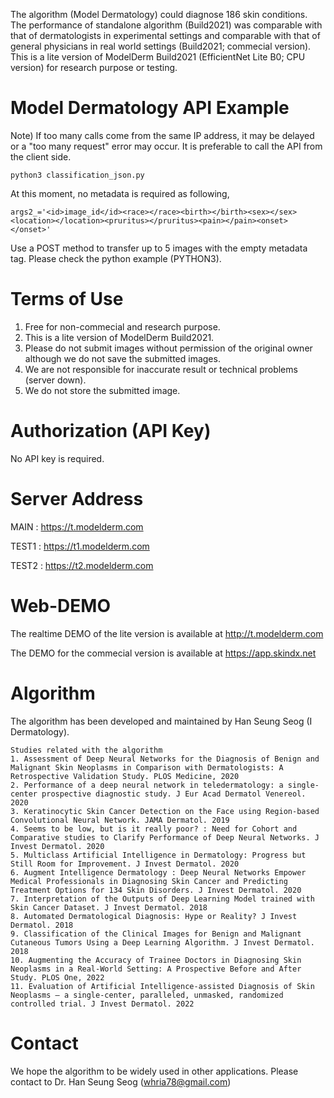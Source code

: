 The algorithm (Model Dermatology) could diagnose 186 skin conditions. The performance of standalone algorithm (Build2021) was comparable with that of dermatologists in experimental settings and comparable with that of general physicians in real world settings (Build2021; commecial version). This is a lite version of ModelDerm Build2021 (EfficientNet Lite B0; CPU version) for research purpose or testing.

# Model Dermatology API Example

Note) If too many calls come from the same IP address, it may be delayed or a "too many request" error may occur. It is preferable to call the API from the client side.

<pre><code>python3 classification_json.py
</code></pre>

At this moment, no metadata is required as following,
```
args2_='<id>image_id</id><race></race><birth></birth><sex></sex><location></location><pruritus></pruritus><pain></pain><onset></onset>'
```

Use a POST method to transfer up to 5 images with the empty metadata tag. Please check the python example (PYTHON3). 

# Terms of Use
1) Free for non-commecial and research purpose. 
2) This is a lite version of ModelDerm Build2021.
3) Please do not submit images without permission of the original owner although we do not save the submitted images. 
4) We are not responsible for inaccurate result or technical problems (server down).
5) We do not store the submitted image.

# Authorization (API Key)
No API key is required.

# Server Address
MAIN : https://t.modelderm.com

TEST1 : https://t1.modelderm.com

TEST2 : https://t2.modelderm.com

# Web-DEMO
The realtime DEMO of the lite version is available at http://t.modelderm.com

The DEMO for the commecial version is available at https://app.skindx.net

# Algorithm
The algorithm has been developed and maintained by Han Seung Seog (I Dermatology).

```
Studies related with the algorithm
1. Assessment of Deep Neural Networks for the Diagnosis of Benign and Malignant Skin Neoplasms in Comparison with Dermatologists: A Retrospective Validation Study. PLOS Medicine, 2020
2. Performance of a deep neural network in teledermatology: a single‐center prospective diagnostic study. J Eur Acad Dermatol Venereol. 2020
3. Keratinocytic Skin Cancer Detection on the Face using Region-based Convolutional Neural Network. JAMA Dermatol. 2019
4. Seems to be low, but is it really poor? : Need for Cohort and Comparative studies to Clarify Performance of Deep Neural Networks. J Invest Dermatol. 2020
5. Multiclass Artificial Intelligence in Dermatology: Progress but Still Room for Improvement. J Invest Dermatol. 2020
6. Augment Intelligence Dermatology : Deep Neural Networks Empower Medical Professionals in Diagnosing Skin Cancer and Predicting Treatment Options for 134 Skin Disorders. J Invest Dermatol. 2020
7. Interpretation of the Outputs of Deep Learning Model trained with Skin Cancer Dataset. J Invest Dermatol. 2018
8. Automated Dermatological Diagnosis: Hype or Reality? J Invest Dermatol. 2018
9. Classification of the Clinical Images for Benign and Malignant Cutaneous Tumors Using a Deep Learning Algorithm. J Invest Dermatol. 2018
10. Augmenting the Accuracy of Trainee Doctors in Diagnosing Skin Neoplasms in a Real-World Setting: A Prospective Before and After Study. PLOS One, 2022
11. Evaluation of Artificial Intelligence-assisted Diagnosis of Skin Neoplasms – a single-center, paralleled, unmasked, randomized controlled trial. J Invest Dermatol. 2022
```

# Contact
We hope the algorithm to be widely used in other applications. Please contact to Dr. Han Seung Seog (whria78@gmail.com) 